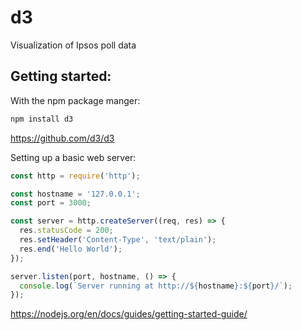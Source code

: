 # d3
Visualization of Ipsos poll data

## Getting started:

With the npm package manger:
```bash
npm install d3
```

https://github.com/d3/d3

Setting up a basic web server:

```javascript 
const http = require('http');

const hostname = '127.0.0.1';
const port = 3000;

const server = http.createServer((req, res) => {
  res.statusCode = 200;
  res.setHeader('Content-Type', 'text/plain');
  res.end('Hello World');
});

server.listen(port, hostname, () => {
  console.log(`Server running at http://${hostname}:${port}/`);
});
```

https://nodejs.org/en/docs/guides/getting-started-guide/